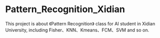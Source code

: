 # Pattern_Recognition_Xidian
This project is about 《Pattern Recognition》 class for AI student in Xidian University, including Fisher、KNN、Kmeans、FCM、SVM and so on.
